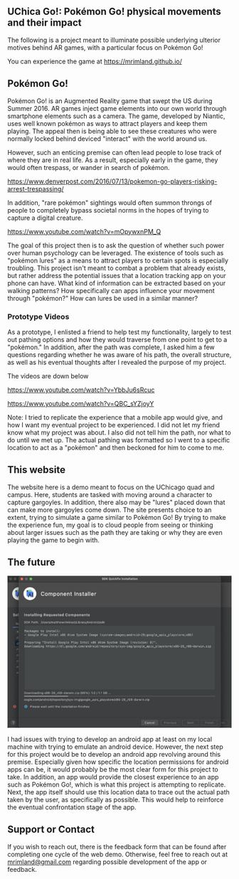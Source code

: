 ## UChica Go!: Pokémon Go! physical movements and their impact

The following is a project meant to illuminate possible underlying ulterior motives behind AR games, with a particular focus on Pokémon Go!

You can experience the game at https://mrimland.github.io/

## Pokémon Go!

Pokémon Go! is an Augmented Reality game that swept the US during Summer 2016. AR games inject game elements into our own world through smartphone elements such as a camera. The game, developed by Niantic, uses well known pokémon as ways to attract players and keep them playing. The appeal then is being able to see these creatures who were normally locked behind deviced "interact" with the world around us. 


However, such an enticing premise can often lead people to lose track of where they are in real life. As a result, especially early in the game, they would often trespass, or wander in search of pokémon.


https://www.denverpost.com/2016/07/13/pokemon-go-players-risking-arrest-trespassing/


In addition, "rare pokémon" sightings would often summon throngs of people to completely bypass societal norms in the hopes of trying to capture a digital creature. 


https://www.youtube.com/watch?v=mOpywxnPM_Q


The goal of this project then is to ask the question of whether such power over human psychology can be leveraged. The existence of tools such as "pokémon lures" as a means to attract players to certain spots is especially troubling. This project isn't meant to combat a problem that already exists, but rather address the potential issues that a location tracking app on your phone can have. What kind of information can be extracted based on your walking patterns? How specifically can apps influence your movement through "pokémon?" How can lures be used in a similar manner?

### Prototype Videos
As a prototype, I enlisted a friend to help test my functionality, largely to test out pathing options and how they would traverse from one point to get to a "pokémon." In addition, after the path was complete, I asked him a few questions regarding whether he was aware of his path, the overall structure, as well as his eventual thoughts after I revealed the purpose of my project.

The videos are down below

https://www.youtube.com/watch?v=YbbJu6sRcuc

https://www.youtube.com/watch?v=QBC_sYZjoyY

Note: I tried to replicate the experience that a mobile app would give, and how I want my eventual project to be experienced. I did not let my friend know what my project was about. I also did not tell him the path, nor what to do until we met up. The actual pathing was formatted so I went to a specific location to act as a "pokémon" and then beckoned for him to come to me. 


## This website
The website here is a demo meant to focus on the UChicago quad and campus. Here, students are tasked with moving around a character to capture gargoyles. In addition, there also may be "lures" placed down that can make more gargoyles come down. The site presents choice to an extent, trying to simulate a game similar to Pokémon Go! By trying to make the experience fun, my goal is to cloud people from seeing or thinking about larger issues such as the path they are taking or why they are even playing the game to begin with. 

## The future

![plot](./android.png)

I had issues with trying to develop an android app at least on my local machine with trying to emulate an android device. However, the next step for this project would be to develop an android app revolving around this premise. Especially given how specific the location permissions for android apps can be, it would probably be the most clear form for this project to take. In addition, an app would provide the closest experience to an app such as Pokémon Go!, which is what this project is attempting to replicate. Next, the app itself should use this location data to trace out the actual path taken by the user, as specifically as possible. This would help to reinforce the eventual confrontation stage of the app.

## Support or Contact
If you wish to reach out, there is the feedback form that can be found after completing one cycle of the web demo. Otherwise, feel free to reach out at mrimland@gmail.com regarding possible development of the app or feedback.

